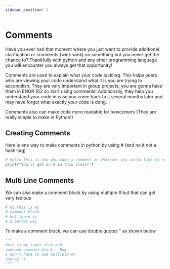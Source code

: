 ```yaml
---
sidebar_position: 2
---
```


# Comments

Have you ever had that moment where you just want to provide additional clarification or comments (wink wink) on something but you never get the chance to?  Thankfully with python and any other programming language you will encounter you always get that opportunity!

Comments are used to explain what your code is doing.  This helps peers who are viewing your code understand what it is you are trying to accomplish.  They are very important in group projects; you are gonna have them in ENGR 102 so start using comments!  Additionally, they help you understand your code in case you come back to it several months later and may have forgot what exactly your code is dong. 

Comments also can make code more readable for newcomers (They are really simple to make in Python!)

## Creating Comments

Here is one way to make comments in python by using # (and no it not a hash-tag)

```python
# Hello this is how you make a comment or whatever you would like to note
print("You'll get an A in this class!")
```

## Multi Line Comments

We can also make a comment block by using multiple # but that can get very tedious

```python
# Hi this is my 
# comment block
# but there is 
# a better way
```

To make a comment block, we can use double quotes " as shown below

```python
"""
Here is my super nice and 
awesome comment block.  Now
I don't have to use multiple #!
Hooray :)
"""
```